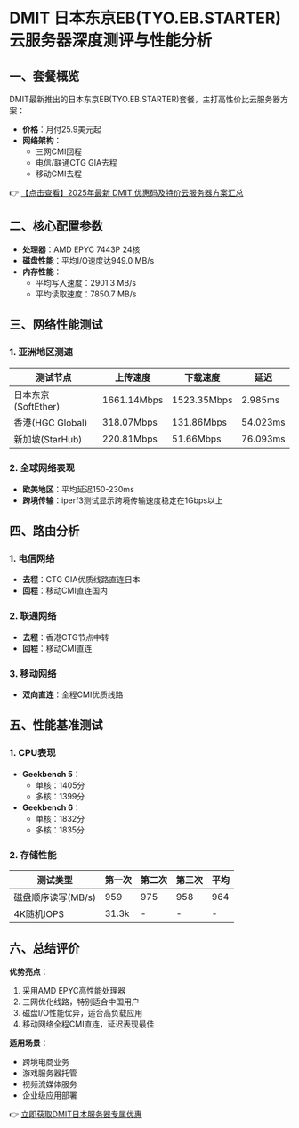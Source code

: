 # DMIT 日本东京EB(TYO.EB.STARTER)云服务器深度测评与性能分析

## 一、套餐概览
DMIT最新推出的日本东京EB(TYO.EB.STARTER)套餐，主打高性价比云服务器方案：
- **价格**：月付25.9美元起
- **网络架构**：
  - 三网CMI回程
  - 电信/联通CTG GIA去程
  - 移动CMI去程

👉 [【点击查看】2025年最新 DMIT 优惠码及特价云服务器方案汇总](https://bit.ly/dmit_coupon)

## 二、核心配置参数
- **处理器**：AMD EPYC 7443P 24核
- **磁盘性能**：平均I/O速度达949.0 MB/s
- **内存性能**：
  - 平均写入速度：2901.3 MB/s
  - 平均读取速度：7850.7 MB/s

## 三、网络性能测试
### 1. 亚洲地区测速
| 测试节点         | 上传速度     | 下载速度     | 延迟    |
|------------------|-------------|-------------|--------|
| 日本东京(SoftEther) | 1661.14Mbps | 1523.35Mbps | 2.985ms|
| 香港(HGC Global) | 318.07Mbps  | 131.86Mbps  | 54.023ms|
| 新加坡(StarHub)  | 220.81Mbps  | 51.66Mbps   | 76.093ms|

### 2. 全球网络表现
- **欧美地区**：平均延迟150-230ms
- **跨境传输**：iperf3测试显示跨境传输速度稳定在1Gbps以上

## 四、路由分析
### 1. 电信网络
- **去程**：CTG GIA优质线路直连日本
- **回程**：移动CMI直连国内

### 2. 联通网络
- **去程**：香港CTG节点中转
- **回程**：移动CMI直连

### 3. 移动网络
- **双向直连**：全程CMI优质线路

## 五、性能基准测试
### 1. CPU表现
- **Geekbench 5**：
  - 单核：1405分
  - 多核：1399分
- **Geekbench 6**：
  - 单核：1832分
  - 多核：1835分

### 2. 存储性能
| 测试类型       | 第一次 | 第二次 | 第三次 | 平均   |
|---------------|-------|-------|-------|-------|
| 磁盘顺序读写(MB/s) | 959   | 975   | 958   | 964   |
| 4K随机IOPS     | 31.3k | -     | -     | -     |

## 六、总结评价
**优势亮点**：
1. 采用AMD EPYC高性能处理器
2. 三网优化线路，特别适合中国用户
3. 磁盘I/O性能优异，适合高负载应用
4. 移动网络全程CMI直连，延迟表现最佳

**适用场景**：
- 跨境电商业务
- 游戏服务器托管
- 视频流媒体服务
- 企业级应用部署

👉 [立即获取DMIT日本服务器专属优惠](https://bit.ly/dmit_coupon)
